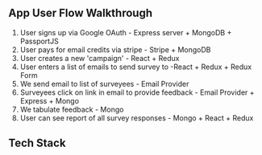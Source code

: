 ## App User Flow Walkthrough

1. User signs up via Google OAuth - Express server + MongoDB + PassportJS
2. User pays for email credits via stripe - Stripe + MongoDB
3. User creates a new 'campaign' - React + Redux
4. User enters a list of emails to send survey to -React + Redux + Redux Form
5. We send email to list of surveyees - Email Provider
6. Surveyees click on link in email to provide feedback - Email Provider + Express + Mongo
7. We tabulate feedback - Mongo
8. User can see report of all survey responses - Mongo + React + Redux

## Tech Stack
